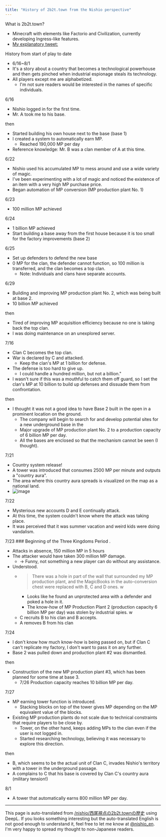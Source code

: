 ```yaml
---
title: "History of 2b2t.town from the Nishio perspective"
---
```


What is 2b2t.town?
- Minecraft with elements like Factorio and Civilization, currently developing Ingress-like features.
- [My explanatory tweet:](https://twitter.com/nishio/status/1551888778960453632)

History from start of play to date
- 6/16~8/1
- It's a story about a country that becomes a technological powerhouse and then gets pinched when industrial espionage steals its technology.
- All players except me are alphabetized.
    - I'm not sure readers would be interested in the names of specific individuals.

6/16
- Nishio logged in for the first time.
- Mr. A took me to his base.

then
- Started building his own house next to the base (base 1)
- I created a system to automatically earn MP.
    - Reached 190,000 MP per day
- Reference knowledge: Mr. B was a clan member of A at this time.

6/22
- Nishio used his accumulated MP to mess around and use a wide variety of magic.
- I've been experimenting with a lot of magic and noticed the existence of an item with a very high MP purchase price.
- Began automation of MP conversion (MP production plant No. 1)

6/23
- 100 million MP achieved

6/24
- 1 billion MP achieved
- Start building a base away from the first house because it is too small for the factory improvements (base 2)

6/25
- Set up defenders to defend the new base
- 0 MP for the clan, the defender cannot function, so 100 million is transferred, and the clan becomes a top clan.
    - Note: Individuals and clans have separate accounts.

6/29
- Building and improving MP production plant No. 2, which was being built at base 2.
- 10 billion MP achieved

then
- Tired of improving MP acquisition efficiency because no one is taking back the top clan.
- I was doing maintenance on an unexplored server.

7/16
- Clan C becomes the top clan.
- War is declared by C and attacked.
    - Keep the clan's MP at 1 billion for defense.
- The defense is too hard to give up.
    - I could handle a hundred million, but not a billion."
- I wasn't sure if this was a mouthful to catch them off guard, so I set the clan's MP at 10 billion to build up defenses and dissuade them from confrontation.

then
- I thought it was not a good idea to have Base 2 built in the open in a prominent location on the ground.
    - The company will begin to search for and develop potential sites for a new underground base in the
    - Major upgrade of MP production plant No. 2 to a production capacity of 6 billion MP per day.
    - All the bases are enclosed so that the mechanism cannot be seen (I thought).

7/21
- Country system release!
- A tower was introduced that consumes 2500 MP per minute and outputs a "country aura".
- The area where this country aura spreads is visualized on the map as a national land.
- ![image](https://pbs.twimg.com/media/FYlqj7JaUAME4h9.jpg)

7/22
- Mysterious new accounts D and E continually attack.
- At this time, the system couldn't know where the attack was taking place.
- It was perceived that it was summer vacation and weird kids were doing vandalism.

7/23 ### Beginning of the Three Kingdoms Period
.
- Attacks in absence, 150 million MP in 5 hours
- The attacker would have taken 300 million MP damage.
    - → Funny, not something a new player can do without any assistance.
- Understood.
    - > There was a hole in part of the wall that surrounded my MP production plant, and the MagicBooks in the auto-conversion chest were replaced with B, C and D ones. w
        - Looks like he found an unprotected area with a defender and poked a hole in it.
        - The know-how of MP Production Plant 2 (production capacity 6 billion MP per day) was stolen by industrial spies. w
    - C recruits B to his clan and B accepts.
    - A removes B from his clan

7/24
- I don't know how much know-how is being passed on, but if Clan C can't replicate my factory, I don't want to pass it on any further.
- Base 2 was pulled down and production plant #2 was dismantled.

then
- Construction of the new MP production plant #3, which has been planned for some time at base 3.
    - 7/26 Production capacity reaches 10 billion MP per day.

7/27
- MP earning tower function is introduced.
    - Stacking blocks on top of the tower gives MP depending on the MP equivalent value of the blocks.
- Existing MP production plants do not scale due to technical constraints that require players to be close by.
    - Tower, on the other hand, keeps adding MPs to the clan even if the user is not logged in.
    - Started researching technology, believing it was necessary to explore this direction.

then
- B, which seems to be the actual unit of Clan C, invades Nishio's territory with a tower in the underground passage.
- A complains to C that his base is covered by Clan C's country aura (military tension!)

8/1
- A tower that automatically earns 800 million MP per day.

---
This page is auto-translated from [/nishio/西尾視点の2b2t.townの歴史](https://scrapbox.io/nishio/西尾視点の2b2t.townの歴史) using DeepL. If you looks something interesting but the auto-translated English is not good enough to understand it, feel free to let me know at [@nishio_en](https://twitter.com/nishio_en). I'm very happy to spread my thought to non-Japanese readers.